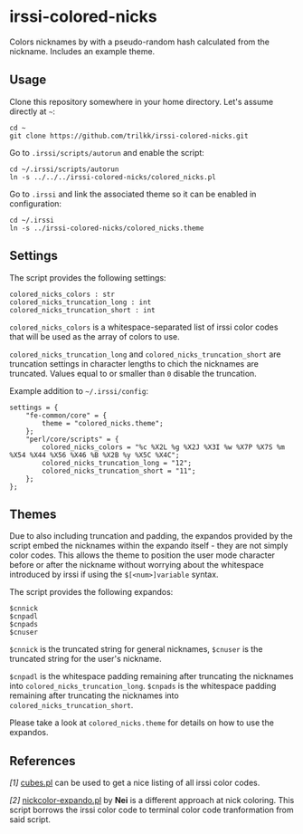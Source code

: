 # irssi-colored-nicks

Colors nicknames by with a pseudo-random hash calculated from the nickname. Includes an example theme.

## Usage

Clone this repository somewhere in your home directory. Let's assume directly at `~`:

    cd ~
    git clone https://github.com/trilkk/irssi-colored-nicks.git

Go to `.irssi/scripts/autorun` and enable the script:

    cd ~/.irssi/scripts/autorun
    ln -s ../../../irssi-colored-nicks/colored_nicks.pl

Go to `.irssi` and link the associated theme so it can be enabled in configuration:

    cd ~/.irssi
    ln -s ../irssi-colored-nicks/colored_nicks.theme

## Settings

The script provides the following settings:

    colored_nicks_colors : str
    colored_nicks_truncation_long : int
    colored_nicks_truncation_short : int

`colored_nicks_colors` is a whitespace-separated list of irssi color codes that will be used as the array of colors to use.

`colored_nicks_truncation_long` and `colored_nicks_truncation_short` are truncation settings in character lengths to chich the nicknames are truncated. Values equal to or smaller than `0` disable the truncation.

Example addition to `~/.irssi/config`:

    settings = {
        "fe-common/core" = {
            theme = "colored_nicks.theme";
        };
        "perl/core/scripts" = {
            colored_nicks_colors = "%c %X2L %g %X2J %X3I %w %X7P %X7S %m %X54 %X44 %X56 %X46 %B %X2B %y %X5C %X4C";
            colored_nicks_truncation_long = "12";
            colored_nicks_truncation_short = "11";
        };
    };

## Themes

Due to also including truncation and padding, the expandos provided by the script embed the nicknames within the expando itself - they are not simply color codes. This allows the theme to position the user mode character before or after the nickname without worrying about the whitespace introduced by irssi if using the `$[<num>]variable` syntax.

The script provides the following expandos:

    $cnnick
    $cnpadl
    $cnpads
    $cnuser

`$cnnick` is the truncated string for general nicknames, `$cnuser` is the truncated string for the user's nickname.

`$cnpadl` is the whitespace padding remaining after truncating the nicknames into `colored_nicks_truncation_long`. `$cnpads` is the whitespace padding remaining after truncating the nicknames into `colored_nicks_truncation_short`.

Please take a look at `colored_nicks.theme` for details on how to use the expandos.

## References

*\[1\]* [cubes.pl](https://github.com/irssi/scripts.irssi.org/blob/master/scripts/cubes.pl) can be used to get a nice listing of all irssi color codes.

*\[2\]* [nickcolor-expando.pl](https://github.com/irssi/scripts.irssi.org/blob/master/scripts/nickcolor_expando.pl) by **Nei** is a different approach at nick coloring. This script borrows the irssi color code to terminal color code tranformation from said script.
